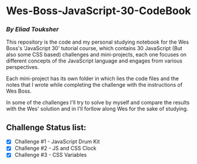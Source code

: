 # Wes-Boss-JavaScript-30-CodeBook 
### *By Eliad Touksher*

This repository is the code and my personal studying notebook for the Wes Boss's 'JavaScript 30' tutorial course, which contains 30 JavaScript (But also some CSS based) challenges and mini-projects, each one focuses on different concepts of the JavaScript language and engages from various perspectives.

Each mini-project has its own folder in which lies the code files and the notes that I wrote while completing the challenge with the instructions of Wes Boss. 

In some of the challenges I'll try to solve by myself and compare the results with the Wes' solution and in I'll forllow along Wes for the sake of studying. 

## Challenge Status list:
- [x] Challenge #1 - JavaScript Drum Kit
- [x] Challenge #2 - JS and CSS Clock
- [x] Challenge #3 - CSS Variables
